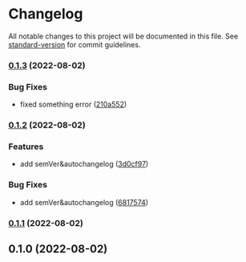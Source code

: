 # Changelog

All notable changes to this project will be documented in this file. See [standard-version](https://github.com/conventional-changelog/standard-version) for commit guidelines.

### [0.1.3](https://github.com/mokkapps/changelog-generator-demo/compare/v0.1.2...v0.1.3) (2022-08-02)


### Bug Fixes

* fixed something error ([210a552](https://github.com/mokkapps/changelog-generator-demo/commits/210a552f3cdd680344a277d947cbf16b0a8f4641))

### [0.1.2](https://github.com/mokkapps/changelog-generator-demo/compare/v0.1.1...v0.1.2) (2022-08-02)


### Features

* add semVer&autochangelog ([3d0cf97](https://github.com/mokkapps/changelog-generator-demo/commits/3d0cf978861dec8f7bc1aa76c697cef4474e28b7))


### Bug Fixes

* add semVer&autochangelog ([6817574](https://github.com/mokkapps/changelog-generator-demo/commits/6817574e0306c7362100a9e6dc0d6507dbad9e3d))

### [0.1.1](https://github.com/mokkapps/changelog-generator-demo/compare/v0.1.0...v0.1.1) (2022-08-02)

## 0.1.0 (2022-08-02)
